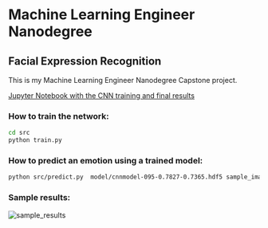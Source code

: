 # Machine Learning Engineer Nanodegree
## Facial Expression Recognition

This is my Machine Learning Engineer Nanodegree Capstone project.

[Jupyter Notebook with the CNN training and final results](https://github.com/lpicanco/nanodegree-machine-learning/blob/master/capstone/facial_expression_recognition.ipynb)

### How to train the network:

```bash
cd src
python train.py 
```

### How to predict an emotion using a trained model:
```bash
python src/predict.py  model/cnnmodel-095-0.7827-0.7365.hdf5 sample_images/angry01.jpg
```

### Sample results:
![sample_results](https://raw.githubusercontent.com/lpicanco/nanodegree-machine-learning/master/capstone/imgs/faces_prediction01.png)
